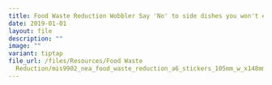 ```yaml
---
title: Food Waste Reduction Wobbler Say 'No' to side dishes you won't eat
date: 2019-01-01
layout: file
description: ""
image: ""
variant: tiptap
file_url: /files/Resources/Food Waste
  Reduction/mis9902_nea_food_waste_reduction_a6_stickers_105mm_w_x148mm_h__rd2op2.pdf
---
```

